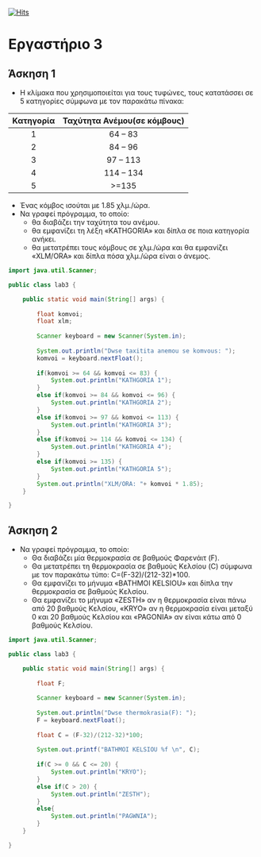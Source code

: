 [![Hits](https://hits.seeyoufarm.com/api/count/incr/badge.svg?url=https%3A%2F%2Feffie375.github.io%2FTPTE-AEGEAN&count_bg=%23E3802B&title_bg=%2307359E&icon=internetarchive.svg&icon_color=%23E7E7E7&title=%CE%A0%CF%81%CE%BF%CE%B2%CE%BF%CE%BB%CE%AD%CF%82&edge_flat=false)](https://hits.seeyoufarm.com)

# Eργαστήριο 3

## Άσκηση 1

- Η κλίμακα που χρησιμοποιείται για τους τυφώνες, τους κατατάσσει σε 5 κατηγορίες σύμφωνα με τον παρακάτω πίνακα:

|Κατηγορία|Ταχύτητα Ανέμου(σε κόμβους)|
|:-:|:-:|
|1|64 – 83|
|2|84 – 96|
|3|97 – 113|
|4|114 – 134|
|5|>=135|

- Ένας κόμβος ισούται με 1.85 χλμ./ώρα.
- Να γραφεί πρόγραμμα, το οποίο:
  - θα διαβάζει την ταχύτητα του ανέμου.
  - θα εμφανίζει τη λέξη «KATHGORIA» και δίπλα σε ποια κατηγορία ανήκει.
  - θα μετατρέπει τους κόμβους σε χλμ./ώρα και θα εμφανίζει «XLM/ORA» και δίπλα πόσα χλμ./ώρα είναι ο άνεμος.

```Java
import java.util.Scanner;

public class lab3 {

	public static void main(String[] args) {
		
		float komvoi;
		float xlm;
		
		Scanner keyboard = new Scanner(System.in);
		
		System.out.println("Dwse taxitita anemou se komvous: ");
		komvoi = keyboard.nextFloat();
		
		if(komvoi >= 64 && komvoi <= 83) {
			System.out.println("KATHGORIA 1");
		}
		else if(komvoi >= 84 && komvoi <= 96) {
			System.out.println("KATHGORIA 2");
		}
		else if(komvoi >= 97 && komvoi <= 113) {
			System.out.println("KATHGORIA 3");	
		}
		else if(komvoi >= 114 && komvoi <= 134) {
			System.out.println("KATHGORIA 4");	
		}
		else if(komvoi >= 135) {
			System.out.println("KATHGORIA 5");	
		}
		System.out.println("XLM/ORA: "+ komvoi * 1.85);
	}

}

```

## Άσκηση 2

- Να γραφεί πρόγραμμα, το οποίο:
  - Θα διαβάζει μία θερμοκρασία σε βαθμούς Φαρενάιτ (F).
  - Θα μετατρέπει τη θερμοκρασία σε βαθμούς Κελσίου (C) σύμφωνα με τον παρακάτω τύπο: C=(F-32)/(212-32)*100.
  - Θα εμφανίζει το μήνυμα «BATHMOI KELSIOU» και δίπλα την θερμοκρασία σε βαθμούς Κελσίου.
  - Θα εμφανίζει το μήνυμα «ZESTH» αν η θερμοκρασία είναι πάνω από 20 βαθμούς Κελσίου, «KRYO» αν η θερμοκρασία είναι μεταξύ 0 και 20 βαθμούς Κελσίου και «PAGONIA» αν είναι κάτω από 0 βαθμούς Κελσίου.
	
```Java
import java.util.Scanner;

public class lab3 {

	public static void main(String[] args) {
		
		float F;
		
		Scanner keyboard = new Scanner(System.in);
		
		System.out.println("Dwse thermokrasia(F): ");
		F = keyboard.nextFloat();
		
		float C = (F-32)/(212-32)*100;
		
		System.out.printf("BATHMOI KELSIOU %f \n", C);
		
		if(C >= 0 && C <= 20) {
			System.out.println("KRYO");
		}
		else if(C > 20) {
			System.out.println("ZESTH");
		}
		else{
			System.out.println("PAGWNIA");
		}
	}

}

```
